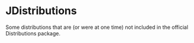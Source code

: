 # JDistributions

Some distributions that are (or were at one time) not included
in the official Distributions package.
